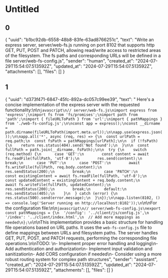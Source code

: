 # Untitled

## 0

{
  "uuid": "b1bc92db-6558-48b8-83fe-63ad8766251c",
  "text": "Write an express server, server/web-fs.js running on port 8102 that supports http GET, PUT, POST and PATCH, allowing read/write access to restricted areas of the filesystem. The fs paths and corresponding URLs will be defined in a file server/web-fs-config.js",
  "sender": "human",
  "created_at": "2024-07-29T15:54:07.513592Z",
  "updated_at": "2024-07-29T15:54:07.513592Z",
  "attachments": [],
  "files": []
}

## 1

{
  "uuid": "d373f471-6847-45fc-892a-dc057c99ee39",
  "text": " Here's a concise implementation of the express server with the requested functionality:\n\n```javascript\n// server/web-fs.js\nimport express from 'express';\nimport fs from 'fs/promises';\nimport path from 'path';\nimport { fileURLToPath } from 'url';\nimport { pathMappings } from './web-fs-config.js';\n\nconst app = express();\nconst __dirname = path.dirname(fileURLToPath(import.meta.url));\n\napp.use(express.json());\n\napp.all('*', async (req, res) => {\n  const urlPath = req.path;\n  const fsPath = pathMappings[urlPath];\n\n  if (!fsPath) {\n    return res.status(404).send('Not found');\n  }\n\n  const fullPath = path.join(__dirname, fsPath);\n\n  try {\n    switch (req.method) {\n      case 'GET':\n        const content = await fs.readFile(fullPath, 'utf-8');\n        res.send(content);\n        break;\n      case 'PUT':\n      case 'POST':\n        await fs.writeFile(fullPath, req.body.content);\n        res.sendStatus(200);\n        break;\n      case 'PATCH':\n        const existingContent = await fs.readFile(fullPath, 'utf-8');\n        const updatedContent = existingContent + req.body.content;\n        await fs.writeFile(fullPath, updatedContent);\n        res.sendStatus(200);\n        break;\n      default:\n        res.sendStatus(405);\n    }\n  } catch (error) {\n    res.status(500).send(error.message);\n  }\n});\n\napp.listen(8102, () => console.log('Server running on http://localhost:8102'));\n```\n\nFor the configuration file:\n\n```javascript\n// server/web-fs-config.js\nexport const pathMappings = {\n  '/config': '../client/js/config.js',\n  '/index': '../client/index.html',\n  // Add more mappings as needed\n};\n```\n\nThis implementation provides a basic structure for handling file operations based on URL paths. It uses the `web-fs-config.js` file to define mappings between URLs and filesystem paths. The server handles GET, PUT, POST, and PATCH requests, performing the corresponding file operations.\n\nTODO: \n- Implement proper error handling and logging\n- Add authentication and authorization\n- Implement input validation and sanitization\n- Add CORS configuration if needed\n- Consider using a more robust routing system for complex path structures",
  "sender": "assistant",
  "created_at": "2024-07-29T15:54:07.513592Z",
  "updated_at": "2024-07-29T15:54:07.513592Z",
  "attachments": [],
  "files": []
}
